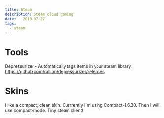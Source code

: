 ```yaml
---
title: Steam
description: Steam cloud gaming
date:   2019-07-27
tags:
  - steam
---
```


# Tools
Depressurizer - Automatically tags items in your steam library: https://github.com/rallion/depressurizer/releases

# Skins
I like a compact, clean skin. Currrently I'm using Compact-1.6.30.
Then I will use compact-mode. Tiny steam client!
